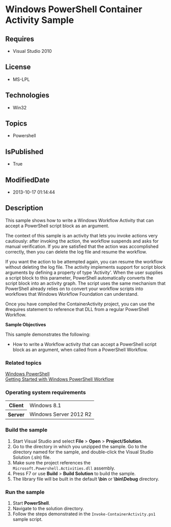 # Windows PowerShell Container Activity Sample
## Requires
* Visual Studio 2010
## License
* MS-LPL
## Technologies
* Win32
## Topics
* Powershell
## IsPublished
* True
## ModifiedDate
* 2013-10-17 01:14:44
## Description

<div id="mainSection">
<p>This sample shows how to write a Windows Workflow Activity that can accept a PowerShell script block as an argument.
</p>
<p>The context of this sample is an activity that lets you invoke actions very cautiously: after invoking the action, the workflow suspends and asks for manual verification. If you are satisfied that the action was accomplished correctly, then you can delete
 the log file and resume the workflow. </p>
<p>If you want the action to be attempted again, you can resume the workflow without deleting the log file. The activity implements support for script block arguments by defining a property of type 'Activity'. When the user supplies a script block to this parameter,
 PowerShell automatically converts the script block into an activity graph. The script uses the same mechanism that PowerShell already relies on to convert your workflow scripts into workflows that Windows Workflow Foundation can understand.
</p>
<p>Once you have compiled the ContainerActivity project, you can use the #requires statement to reference that DLL from a regular PowerShell Workflow.</p>
<p><b>Sample Objectives</b></p>
<p>This sample demonstrates the following:</p>
<ul>
<li>How to write a Workflow activity that can accept a PowerShell script block as an argument, when called from a PowerShell Workflow.
</li></ul>
<p></p>
<h3><a id="related_topics"></a>Related topics</h3>
<dl><dt><a href="http://go.microsoft.com/fwlink/?LinkID=178145">Windows PowerShell</a>
</dt><dt><a href="http://technet.microsoft.com/en-us/library/jj134242.aspx">Getting Started with Windows PowerShell Workflow</a>
</dt></dl>
<h3>Operating system requirements</h3>
<table>
<tbody>
<tr>
<th>Client</th>
<td><dt>Windows&nbsp;8.1 </dt></td>
</tr>
<tr>
<th>Server</th>
<td><dt>Windows Server&nbsp;2012&nbsp;R2 </dt></td>
</tr>
</tbody>
</table>
<h3>Build the sample</h3>
<p></p>
<ol>
<li>Start Visual Studio and select <b>File</b> &gt; <b>Open</b> &gt; <b>Project/Solution</b>.
</li><li>Go to the directory in which you unzipped the sample. Go to the directory named for the sample, and double-click the Visual Studio Solution (.sln) file.
</li><li>Make sure the project references the <code>Microsoft.Powershell.Activities.dll</code> assembly.
</li><li>Press F7 or use <b>Build</b> &gt; <b>Build Solution</b> to build the sample. </li><li>The library file will be built in the default <b>\bin</b> or <b>\bin\Debug</b> directory.
</li></ol>
<p></p>
<h3>Run the sample</h3>
<p></p>
<ol>
<li>Start <b>PowerShell</b>. </li><li>Navigate to the solution directory. </li><li>Follow the steps demonstrated in the <code>Invoke-ContainerActivity.ps1</code> sample script.
</li></ol>
<p></p>
</div>
